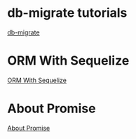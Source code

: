 # db-migrate tutorials
<a href="//github.com/db-migrate/node-db-migrate">db-migrate</a>

# ORM With Sequelize
<a href="//docs.sequelizejs.com/manual/installation/getting-started.html">ORM With Sequelize</a>

# About Promise
<a href="//developer.mozilla.org/en-US/docs/Web/JavaScript/Reference/Global_Objects/Promise">About Promise</a>

